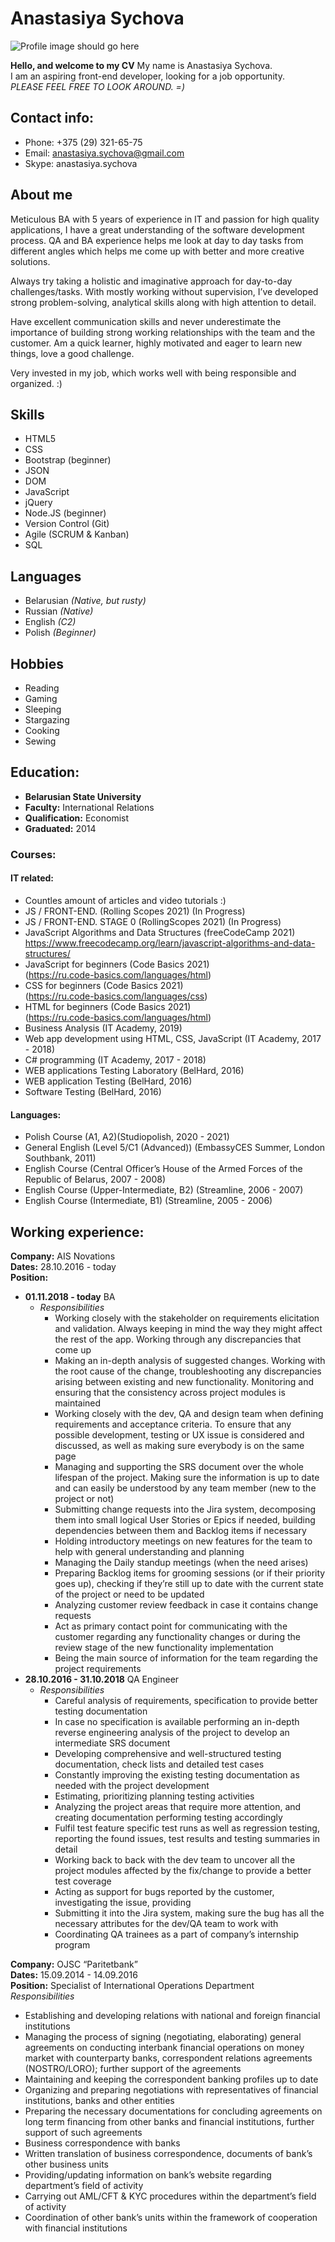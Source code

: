 # Anastasiya Sychova
![Profile image should go here](images/avatar.png)

**Hello, and welcome to my CV**
My name is Anastasiya Sychova. \
I am an aspiring front-end developer, looking for a job opportunity. \
*PLEASE FEEL FREE TO LOOK AROUND. =)*

## Contact info:
* Phone: +375 (29) 321-65-75
* Email: anastasiya.sychova@gmail.com
* Skype: anastasiya.sychova

## About me
Meticulous BA with 5 years of experience in IT and passion for high quality applications, I have a great understanding of the software development process. QA and BA experience helps me look at day to day tasks from different angles which helps me come up with better and more creative solutions.

Always try taking a holistic and imaginative approach for day-to-day challenges/tasks. With mostly working without supervision, I’ve developed strong problem-solving, analytical skills along with high attention to detail.

Have excellent communication skills and never underestimate the importance of building strong working relationships with the team and the customer. Am a quick learner, highly motivated and eager to learn new things, love a good challenge.

Very invested in my job, which works well with being responsible and organized. :)

## Skills
* HTML5
* CSS
* Bootstrap (beginner)
* JSON
* DOM
* JavaScript
* jQuery
* Node.JS (beginner)
* Version Control (Git)
* Agile (SCRUM & Kanban)
* SQL

## Languages
* Belarusian *(Native, but rusty)*
* Russian *(Native)*
* English *(C2)*
* Polish *(Beginner)*

## Hobbies
* Reading
* Gaming
* Sleeping
* Stargazing
* Cooking
* Sewing

## Education:
* **Belarusian State University**
* **Faculty:** International Relations
* **Qualification:** Economist
* **Graduated:** 2014

### Courses:
#### IT related:
* Countles amount of articles and video tutorials :)
* JS / FRONT-END. (Rolling Scopes 2021) (In Progress)
* JS / FRONT-END. STAGE 0 (RollingScopes 2021) (In Progress)
* JavaScript Algorithms and Data Structures (freeCodeCamp 2021) \
https://www.freecodecamp.org/learn/javascript-algorithms-and-data-structures/
* JavaScript for beginners (Code Basics 2021) \
(https://ru.code-basics.com/languages/html)
* CSS for beginners (Code Basics 2021) \
(https://ru.code-basics.com/languages/css)
* HTML for beginners (Code Basics 2021) \
(https://ru.code-basics.com/languages/html)
* Business Analysis (IT Academy, 2019)
* Web app development using HTML, CSS, JavaScript (IT Academy, 2017 - 2018)
* C# programming (IT Academy, 2017 - 2018)
* WEB applications Testing Laboratory (BelHard, 2016)
* WEB application Testing (BelHard, 2016)
* Software Testing (BelHard, 2016)

#### Languages:
* Polish Course (A1, A2)(Studiopolish, 2020 - 2021)
* General English (Level 5/C1 (Advanced)) (EmbassyCES Summer, London Southbank, 2011)
* English Course (Central Officer’s House of the Armed Forces of the Republic of Belarus, 2007 - 2008)
* English Course (Upper-Intermediate, B2) (Streamline, 2006 - 2007)
* English Course (Intermediate, B1) (Streamline, 2005 - 2006)

## Working experience:
**Company:** AIS Novations \
**Dates:** 28.10.2016 - today \
**Position:**
* **01.11.2018 - today** BA
    * *Responsibilities*
        * Working closely with the stakeholder on requirements elicitation and validation. Always keeping in mind the way they might affect the rest of the app. Working through any discrepancies that come up
        * Making an in-depth analysis of suggested changes. Working with the root cause of the change, troubleshooting any discrepancies arising between existing and new functionality. Monitoring and ensuring that the consistency across project modules is maintained
        * Working closely with the dev, QA and design team when defining requirements and acceptance criteria. To ensure that any possible development, testing or UX issue is considered and discussed, as well as making sure everybody is on the same page
        * Managing and supporting the SRS document over the whole lifespan of the project. Making sure the information is up to date and can easily be understood by any team member (new to the project or not)
        * Submitting change requests into the Jira system, decomposing them into small logical User Stories or Epics if needed, building dependencies between them and Backlog items if necessary
        * Holding introductory meetings on new features for the team to help with general understanding and planning
        * Managing the Daily standup meetings (when the need arises)
        * Preparing Backlog items for grooming sessions (or if their priority goes up), checking if they’re still up to date with the current state of the project or need to be updated
        * Analyzing customer review feedback in case it contains change requests
        * Act as primary contact point for communicating with the customer regarding any functionality changes or during the review stage of the new functionality implementation
        * Being the main source of information for the team regarding the project requirements
* **28.10.2016 - 31.10.2018** QA Engineer
    * *Responsibilities*
        * Careful analysis of requirements, specification to provide better testing documentation
        * In case no specification is available performing an in-depth reverse engineering analysis of the project to develop an intermediate SRS document
        * Developing comprehensive and well-structured testing documentation, check lists and detailed test cases
        * Constantly improving the existing testing documentation as needed with the project development
        * Estimating, prioritizing planning testing activities
        * Analyzing the project areas that require more attention, and creating documentation performing testing accordingly
        * Fulfil test feature specific test runs as well as regression testing, reporting the found issues, test results and testing summaries in detail
        * Working back to back with the dev team to uncover all the project modules affected by the fix/change to provide a better test coverage
        * Acting as support for bugs reported by the customer, investigating the issue, providing
        * Submitting it into the Jira system, making sure the bug has all the necessary attributes for the dev/QA team to work with
        * Coordinating QA trainees as a part of company’s internship program

**Company:** OJSC “Paritetbank” \
**Dates:** 15.09.2014 - 14.09.2016 \
**Position:** Specialist of International Operations Department \
*Responsibilities*
* Establishing and developing relations with national and foreign financial institutions
* Managing the process of signing (negotiating, elaborating) general agreements on conducting interbank financial operations on money market with counterparty banks, correspondent relations agreements (NOSTRO/LORO); further support of the agreements
* Maintaining and keeping the correspondent banking profiles up to date
* Organizing and preparing negotiations with representatives of financial institutions, banks and other entities
* Preparing the necessary documentations for concluding agreements on long term financing from other banks and financial institutions, further support of such agreements
* Business correspondence with banks
* Written translation of business correspondence, documents of bank’s other business units
* Providing/updating information on bank’s website regarding department’s field of activity
* Carrying out AML/CFT & KYC procedures within the department’s field of activity
* Coordination of other bank’s units within the framework of cooperation with financial institutions